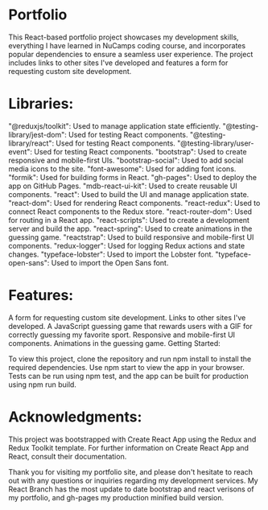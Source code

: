 # Portfolio

This React-based portfolio project showcases my development skills, everything I have learned in NuCamps coding course, and incorporates popular dependencies to ensure a seamless user experience.  The project includes links to other sites I've developed and features a form for requesting custom site development.

# Libraries:

"@reduxjs/toolkit": Used to manage application state efficiently.
"@testing-library/jest-dom": Used for testing React components.
"@testing-library/react": Used for testing React components.
"@testing-library/user-event": Used for testing React components.
"bootstrap": Used to create responsive and mobile-first UIs.
"bootstrap-social": Used to add social media icons to the site.
"font-awesome":  Used for adding font icons.
"formik": Used for building forms in React.
"gh-pages": Used to deploy the app on GitHub Pages.
"mdb-react-ui-kit": Used to create reusable UI components.
"react": Used to build the UI and manage application state.
"react-dom": Used for rendering React components.
"react-redux": Used to connect React components to the Redux store.
"react-router-dom": Used for routing in a React app.
"react-scripts": Used to create a development server and build the app.
"react-spring":  Used to create animations in the guessing game.
"reactstrap": Used to build responsive and mobile-first UI components.
"redux-logger": Used for logging Redux actions and state changes.
"typeface-lobster": Used to import the Lobster font.
"typeface-open-sans": Used to import the Open Sans font.

# Features:

A form for requesting custom site development.
Links to other sites I've developed.
A JavaScript guessing game that rewards users with a GIF for correctly guessing my favorite sport.
Responsive and mobile-first UI components.
Animations in the guessing game.
Getting Started:

To view this project, clone the repository and run npm install to install the required dependencies. Use npm start to view the app in your browser. Tests can be run using npm test, and the app can be built for production using npm run build.

# Acknowledgments:

This project was bootstrapped with Create React App using the Redux and Redux Toolkit template. For further information on Create React App and React, consult their documentation.

Thank you for visiting my portfolio site, and please don't hesitate to reach out with any questions or inquiries regarding my development services. My React Branch has the most update to date bootstrap and react verisons of my portfolio, and gh-pages my production minified build version.

